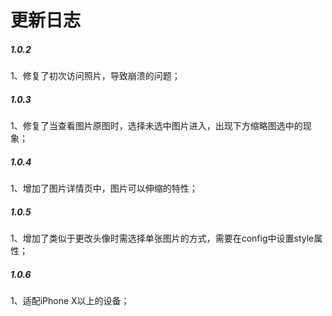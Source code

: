 # 更新日志

##### 1.0.2
1、修复了初次访问照片，导致崩溃的问题；

##### 1.0.3
1、修复了当查看图片原图时，选择未选中图片进入，出现下方缩略图选中的现象；

##### 1.0.4
1、增加了图片详情页中，图片可以伸缩的特性；

##### 1.0.5
1、增加了类似于更改头像时需选择单张图片的方式，需要在config中设置style属性；

##### 1.0.6
1、适配iPhone X以上的设备；